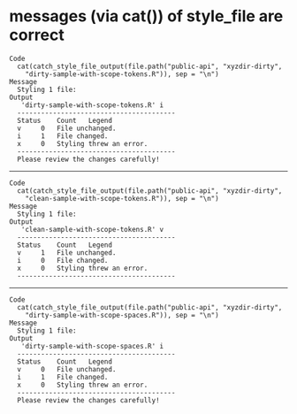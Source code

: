 # messages (via cat()) of style_file are correct

    Code
      cat(catch_style_file_output(file.path("public-api", "xyzdir-dirty",
        "dirty-sample-with-scope-tokens.R")), sep = "\n")
    Message
      Styling 1 file:
    Output
       'dirty-sample-with-scope-tokens.R' i 
      ----------------------------------------
      Status	Count	Legend 
      v 	0	File unchanged.
      i 	1	File changed.
      x 	0	Styling threw an error.
      ----------------------------------------
      Please review the changes carefully!

---

    Code
      cat(catch_style_file_output(file.path("public-api", "xyzdir-dirty",
        "clean-sample-with-scope-tokens.R")), sep = "\n")
    Message
      Styling 1 file:
    Output
       'clean-sample-with-scope-tokens.R' v 
      ----------------------------------------
      Status	Count	Legend 
      v 	1	File unchanged.
      i 	0	File changed.
      x 	0	Styling threw an error.
      ----------------------------------------

---

    Code
      cat(catch_style_file_output(file.path("public-api", "xyzdir-dirty",
        "dirty-sample-with-scope-spaces.R")), sep = "\n")
    Message
      Styling 1 file:
    Output
       'dirty-sample-with-scope-spaces.R' i 
      ----------------------------------------
      Status	Count	Legend 
      v 	0	File unchanged.
      i 	1	File changed.
      x 	0	Styling threw an error.
      ----------------------------------------
      Please review the changes carefully!


